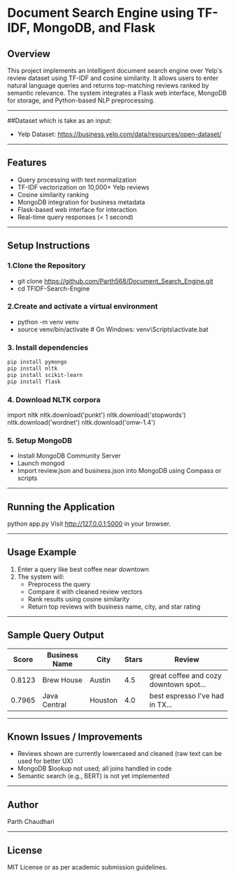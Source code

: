# **Document Search Engine using TF-IDF, MongoDB, and Flask**

## **Overview**

This project implements an intelligent document search engine over Yelp's review dataset using TF-IDF and cosine similarity. It allows users to enter natural language queries and returns top-matching reviews ranked by semantic relevance. The system integrates a Flask web interface, MongoDB for storage, and Python-based NLP preprocessing.

---

##Dataset which is take as an input:

- Yelp Dataset: <https://business.yelp.com/data/resources/open-dataset/> 

---

## **Features**

- Query processing with text normalization
- TF-IDF vectorization on 10,000+ Yelp reviews
- Cosine similarity ranking
- MongoDB integration for business metadata
- Flask-based web interface for interaction
- Real-time query responses (< 1 second)

---

## **Setup Instructions**

### **1.Clone the Repository**

- git clone <https://github.com/Parth568/Document_Search_Engine.git>
- cd TFIDF-Search-Engine

### **2.Create and activate a virtual environment**

- python -m venv venv
- source venv/bin/activate # On Windows: venv\Scripts\activate.bat

### **3. Install dependencies**

```bash
pip install pymongo
pip install nltk
pip install scikit-learn
pip install flask
```

### **4. Download NLTK corpora**

import nltk
nltk.download('punkt')
nltk.download('stopwords')
nltk.download('wordnet')
nltk.download('omw-1.4')

### **5. Setup MongoDB**

- Install MongoDB Community Server
- Launch mongod
- Import review.json and business.json into MongoDB using Compass or scripts

---

## **Running the Application**

python app.py
Visit http://127.0.0.1:5000 in your browser.

---

## **Usage Example**

1. Enter a query like best coffee near downtown
2. The system will:
   - Preprocess the query
   - Compare it with cleaned review vectors
   - Rank results using cosine similarity
   - Return top reviews with business name, city, and star rating

---

## **Sample Query Output**

| Score  | Business Name | City    | Stars | Review                                 |
| ------ | ------------- | ------- | ----- | -------------------------------------- |
| 0.8123 | Brew House    | Austin  | 4.5   | great coffee and cozy downtown spot... |
| 0.7965 | Java Central  | Houston | 4.0   | best espresso I've had in TX...        |

---

## **Known Issues / Improvements**

- Reviews shown are currently lowercased and cleaned (raw text can be used for better UX)
- MongoDB $lookup not used; all joins handled in code
- Semantic search (e.g., BERT) is not yet implemented

---

## **Author**

Parth Chaudhari

---

## **License**

MIT License or as per academic submission guidelines.

